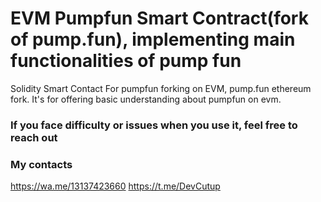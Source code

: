 # EVM Pumpfun Smart Contract(fork of pump.fun), implementing main functionalities of pump fun
Solidity Smart Contact For pumpfun forking on EVM, pump.fun ethereum fork.
It's for offering basic understanding about pumpfun on evm.

### If you face difficulty or issues when you use it, feel free to reach out

### My contacts
https://wa.me/13137423660
https://t.me/DevCutup
